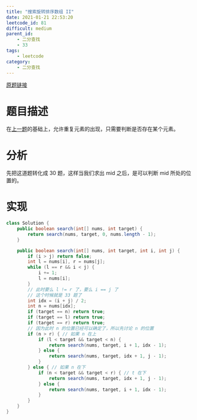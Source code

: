 ```yaml
---
title: "搜索旋转排序数组 II"
date: 2021-01-21 22:53:20
leetcode_id: 81
difficult: medium
parent_id: 
    - 二分查找
    - 33
tags:
    - leetcode
category:
    - 二分查找
---
```


[原题链接](https://leetcode-cn.com/problems/search-in-rotated-sorted-array-ii/)

# 题目描述
在[上一题](/blog/leetcode-30.html)的基础上，允许重复元素的出现，只需要判断是否存在某个元素。

# 分析
先把这道题转化成 30 题，这样当我们求出 mid 之后，是可以判断 mid 所处的位置的。

# 实现

```java
class Solution {
    public boolean search(int[] nums, int target) {
        return search(nums, target, 0, nums.length - 1);
    }

    public boolean search(int[] nums, int target, int i, int j) {
        if (i > j) return false;
        int l = nums[i], r = nums[j];
        while (l == r && i < j) {
            i += 1;
            l = nums[i];
        }
        // 此时要么 l != r 了，要么 i == j 了
        // 这个时候就是 33 题了
        int idx = (i + j) / 2;
        int n = nums[idx];
        if (target == n) return true;
        if (target == l) return true;
        if (target == r) return true;
        // 因为此时 n 的位置已经可以确定了，所以先讨论 n 的位置
        if (n > r) { // 如果 n 在上
            if (l < target && target < n) {
                return search(nums, target, i + 1, idx - 1);
            } else {
                return search(nums, target, idx + 1, j - 1);
            }
        } else { // 如果 n 在下
            if (n < target && target < r) { // t 在下
                return search(nums, target, idx + 1, j - 1);
            } else {
                return search(nums, target, i + 1, idx - 1);
            }
        }
    }
}
```
